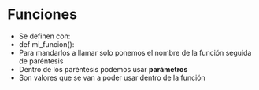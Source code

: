 # Funciones
* Se definen con:
 * def mi_funcion():
* Para mandarlos a llamar solo ponemos el nombre de la función seguida de paréntesis
* Dentro de los paréntesis podemos usar **parámetros**
 * Son valores que se van a poder usar dentro de la función
